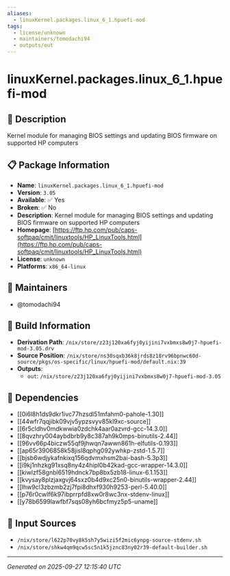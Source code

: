 ```yaml
---
aliases:
  - linuxKernel.packages.linux_6_1.hpuefi-mod
tags:
  - license/unknown
  - maintainers/tomodachi94
  - outputs/out
---
```


# linuxKernel.packages.linux_6_1.hpuefi-mod

## 📝 Description

Kernel module for managing BIOS settings and updating BIOS firmware on supported HP computers

## 📋 Package Information

- **Name**: `linuxKernel.packages.linux_6_1.hpuefi-mod`
- **Version**: `3.05`
- **Available**: ✅ Yes
- **Broken**: ✅ No
- **Description**: Kernel module for managing BIOS settings and updating BIOS firmware on supported HP computers
- **Homepage**: [https://ftp.hp.com/pub/caps-softpaq/cmit/linuxtools/HP_LinuxTools.html](https://ftp.hp.com/pub/caps-softpaq/cmit/linuxtools/HP_LinuxTools.html)
- **License**: `unknown`
- **Platforms**: `x86_64-linux`
## 👥 Maintainers

- @tomodachi94


## 🔧 Build Information

- **Derivation Path**: `/nix/store/z23j120xa6fyj0yijini7vxbmxs8w0j7-hpuefi-mod-3.05.drv`
- **Source Position**: `/nix/store/ns30sqxb36k8jrds8z18rv96bpnwc60d-source/pkgs/os-specific/linux/hpuefi-mod/default.nix:39`
- **Outputs**:
  - `out`:  `/nix/store/z23j120xa6fyj0yijini7vxbmxs8w0j7-hpuefi-mod-3.05`

## 🔗 Dependencies

- [[0i6l8h1ds9dkr1ivc77hzsdl51mfahm0-pahole-1.30]]
- [[44wfr7qqjibk09vjv5ypzsvyv85kl9xc-source]]
- [[6r5cldhv0mdkwwia0zdchk4aar0azvrd-gcc-14.3.0]]
- [[8qvzhry004aybdbrb9y8c387ah9k0mps-binutils-2.44]]
- [[96vv66p4biczw55qf9jhwqn7awwn861h-elfutils-0.193]]
- [[ap65r3906858k58jisl8qphg092ywhkp-zstd-1.5.7]]
- [[bjsb6wdjykafnkixq156qdvmxhsm2bai-bash-5.3p3]]
- [[i9kj1nhzkg91xsq8ny4z4hipl0b42kad-gcc-wrapper-14.3.0]]
- [[kiwlzf58gnbl6519hdnck7bp8bx5zb18-linux-6.1.153]]
- [[kvysay8plzjaxgvj64sxz0b4d9xc25n0-binutils-wrapper-2.44]]
- [[lhw9cl3zbzmb2zj7fpi8dhxf930h9253-perl-5.40.0]]
- [[p76r0cwlf6k97ibprrpfd8xw0r8wc3nx-stdenv-linux]]
- [[y78b6599lawfbf7sqs08yh6bcfmyz5p5-uname]]

## 📁 Input Sources

- `/nix/store/l622p70vy8k5sh7y5wizi5f2mic6ynpg-source-stdenv.sh`
- `/nix/store/shkw4qm9qcw5sc5n1k5jznc83ny02r39-default-builder.sh`

---
*Generated on 2025-09-27 12:15:40 UTC*
